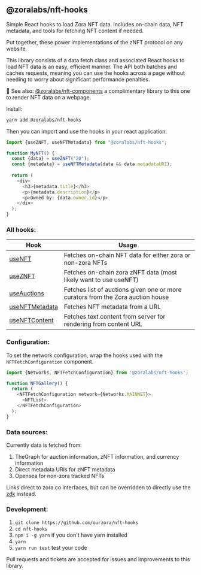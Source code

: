 ## @zoralabs/nft-hooks

Simple React hooks to load Zora NFT data. Includes on-chain data, NFT metadata, and tools for fetching NFT content if needed.

Put together, these power implementations of the zNFT protocol on any website.

This library consists of a data fetch class and associated React hooks to load NFT data is an easy, efficient manner. The API both batches and caches requests, meaning you can use the hooks across a page without needing to worry about significant performance penalties.

👯 See also: [@zoralabs/nft-components](https://github.com/ourzora/nft-components) a complimentary library to this one to render NFT data on a webpage.


Install:
```bash
yarn add @zoralabs/nft-hooks
```

Then you can import and use the hooks in your react application:

```ts
import {useZNFT, useNFTMetadata} from "@zoralabs/nft-hooks";

function MyNFT() {
  const {data} = useZNFT("20");
  const {metadata} = useNFTMetadata(data && data.metadataURI);
  
  return (
    <div>
      <h3>{metadata.title}</h3>
      <p>{metadata.description}</p>
      <p>Owned by: {data.owner.id}</p>
    </div>
  );
}
```

### All hooks:

| Hook | Usage |
| -- | -- |
| [useNFT](docs/useNFT.md) | Fetches on-chain NFT data for either zora or non-zora NFTs |
| [useZNFT](docs/useZNFT.md) | Fetches on-chain zora zNFT data (most likely want to use useNFT) |
| [useAuctions](docs/useAuctions.md) | Fetches list of auctions given one or more curators from the Zora auction house |
| [useNFTMetadata](docs/useNFTMetadata.md) | Fetches NFT metadata from a URL |
| [useNFTContent](docs/useNFTContent.md) | Fetches text content from server for rendering from content URL |

### Configuration:

To set the network configuration, wrap the hooks used with the `NFTFetchConfiguration` component.

```ts
import {Networks, NFTFetchConfiguration} from '@zoralabs/nft-hooks';

function NFTGallery() {
  return (
    <NFTFetchConfiguration network={Networks.MAINNET}>
      <NFTList>
    </NFTFetchConfiguration>
  );
}
```

### Data sources:

Currently data is fetched from:
1. TheGraph for auction information, zNFT information, and currency information
2. Direct metadata URIs for zNFT metadata
3. Opensea for non-zora tracked NFTs

Links direct to zora.co interfaces, but can be overridden to directly use the [zdk](https://github.com/ourzora/zdk) instead.

### Development:

1. `git clone https://github.com/ourzora/nft-hooks`
2. `cd nft-hooks`
3. `npm i -g yarn` if you don't have yarn installed
4. `yarn`
5. `yarn run test` test your code

Pull requests and tickets are accepted for issues and improvements
to this library.

